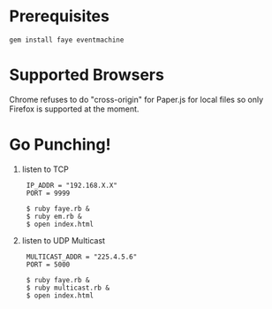 # Prerequisites

    gem install faye eventmachine

# Supported Browsers

Chrome refuses to do "cross-origin" for Paper.js for local files so only Firefox is supported at the moment.

# Go Punching!

1. listen to TCP

		IP_ADDR = "192.168.X.X"
		PORT = 9999

    	$ ruby faye.rb &
    	$ ruby em.rb &
    	$ open index.html


2. listen to UDP Multicast

		MULTICAST_ADDR = "225.4.5.6"
		PORT = 5000
		
		$ ruby faye.rb &
		$ ruby multicast.rb &
		$ open index.html
